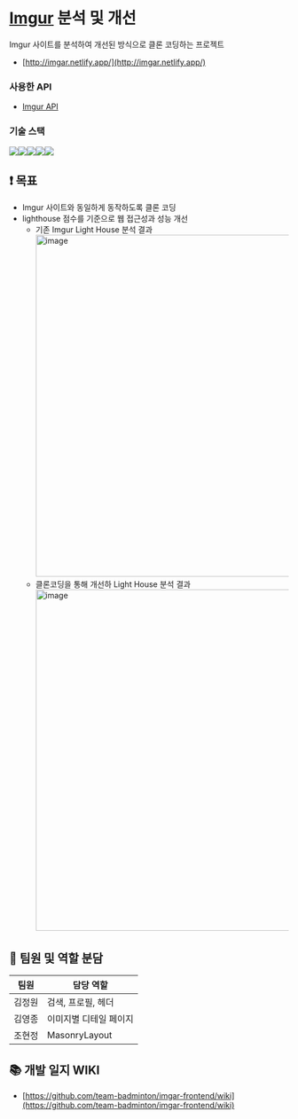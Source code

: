# [Imgur](https://imgur.com/) 분석 및 개선

Imgur 사이트를 분석하여 개선된 방식으로 클론 코딩하는 프로젝트

- [http://imgar.netlify.app/](http://imgar.netlify.app/)

### 사용한 API

- [Imgur API](https://apidocs.imgur.com/)

### 기술 스택

<div style='display: flex'>
  <img src="https://img.shields.io/badge/react-61DAFB?style=for-the-badge&logo=react&logoColor=black">
  <img src="https://img.shields.io/badge/typescript-3178C6?style=for-the-badge&logo=typescript&logoColor=black">
  <img src="https://img.shields.io/badge/webpack-8DD6F9?style=for-the-badge&logo=webpack&logoColor=black">
  <img src="https://img.shields.io/badge/styled-components-DB7093?style=for-the-badge&logo=styled-components&logoColor=black">
  <img src="https://img.shields.io/badge/storybook-FF4785?style=for-the-badge&logo=storybook&logoColor=black">
</div>

## ❗️ 목표

- Imgur 사이트와 동일하게 동작하도록 클론 코딩
- lighthouse 점수를 기준으로 웹 접근성과 성능 개선
  - 기존 Imgur Light House 분석 결과
    <br><img width="617" alt="image" src="https://user-images.githubusercontent.com/66168187/137613731-3da31200-512e-4ba3-8a33-93c1173c96de.png">
  - 클론코딩을 통해 개선하 Light House 분석 결과
    <br><img width="616" alt="image" src="https://user-images.githubusercontent.com/66168187/137613739-42f93527-bbd9-47e6-91a6-81fb2011b66c.png">

## 🔧 팀원 및 역할 분담

| 팀원   | 담당 역할              |
| ------ | ---------------------- |
| 김정원 | 검색, 프로필, 헤더     |
| 김영종 | 이미지별 디테일 페이지 |
| 조현정 | MasonryLayout          |

## 📚 개발 일지 WIKI

- [https://github.com/team-badminton/imgar-frontend/wiki](https://github.com/team-badminton/imgar-frontend/wiki)
